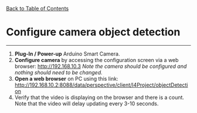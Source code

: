 [Back to Table of Contents](README.md)
# Configure camera object detection
---
1. **Plug-In / Power-up** Arduino Smart Camera.
2. **Configure camera** by accessing the configuration screen via a web browser: 
  http://192.168.10.3
  *Note the camera should be configured and nothing should need to be changed.*
3. **Open a web browser** on PC using this link: 
  http://192.168.10.2:8088/data/perspective/client/I4Project/objectDetection
4. Verify that the video is displaying on the browser and there is a count.  Note that the video will delay updating every 3-10 seconds.

